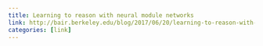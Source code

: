 ```yaml
---
title: Learning to reason with neural module networks
link: http://bair.berkeley.edu/blog/2017/06/20/learning-to-reason-with-neural-module-networks/
categories: [link]
---
```

